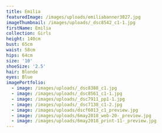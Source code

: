 ```yaml
---
title: Emilia
featuredImage: /images/uploads/emiliabanner3827.jpg
imageThumbnail: /images/uploads/_dsc8542_c1-1.jpg
firstName: Emilia
collection: Girls
height: 140cm
bust: 65cm
waist: 58cm
hips: 64cm
size: '10'
shoeSize: '2.5'
hair: Blonde
eyes: Blue
imagePortfolio:
  - image: /images/uploads/_dsc8388_c1.jpg
  - image: /images/uploads/_dsc8561_c1-1.jpg
  - image: /images/uploads/_dsc7911_pp1-1.jpg
  - image: /images/uploads/_dsc7138_c1-2.jpg
  - image: /images/uploads/dscf6013_c1_preview.jpg
  - image: /images/uploads/6may2018_web-20-_preview.jpg
  - image: /images/uploads/6may2018_print-11-_preview.jpg
---
```


